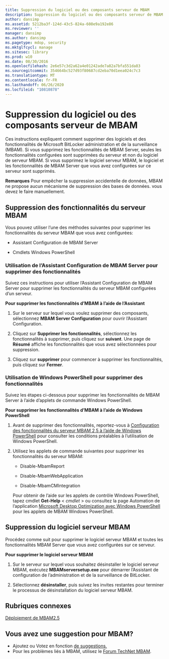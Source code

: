 ```yaml
---
title: Suppression du logiciel ou des composants serveur de MBAM
description: Suppression du logiciel ou des composants serveur de MBAM
author: dansimp
ms.assetid: 5212ba3f-124d-43c5-824a-608e9a192e86
ms.reviewer: ''
manager: dansimp
ms.author: dansimp
ms.pagetype: mdop, security
ms.mktglfcycl: manage
ms.sitesec: library
ms.prod: w10
ms.date: 08/30/2016
ms.openlocfilehash: 2e6e57c3d2a62a4e01242ade7a82a7bfa551da83
ms.sourcegitcommit: 354664bc527d93f80687cd2eba70d1eea024c7c3
ms.translationtype: MT
ms.contentlocale: fr-FR
ms.lasthandoff: 06/26/2020
ms.locfileid: "10810878"
---
```

# Suppression du logiciel ou des composants serveur de MBAM


Ces instructions expliquent comment supprimer des logiciels et des fonctionnalités de Microsoft BitLocker administration et de la surveillance (MBAM). Si vous supprimez les fonctionnalités de MBAM Server, seules les fonctionnalités configurées sont supprimées du serveur et non du logiciel de serveur MBAM. Si vous supprimez le logiciel serveur MBAM, le logiciel et les fonctionnalités de MBAM Server que vous avez configurées sur ce serveur sont supprimés.

**Remarques**  Pour empêcher la suppression accidentelle de données, MBAM ne propose aucun mécanisme de suppression des bases de données. vous devez le faire manuellement.

 

## <a href="" id="bkmk-removeserverfeatures"></a>Suppression des fonctionnalités du serveur MBAM


Vous pouvez utiliser l’une des méthodes suivantes pour supprimer les fonctionnalités du serveur MBAM que vous avez configurées:

-   Assistant Configuration de MBAM Server

-   Cmdlets Windows PowerShell

### Utilisation de l’Assistant Configuration de MBAM Server pour supprimer des fonctionnalités

Suivez ces instructions pour utiliser l’Assistant Configuration de MBAM Server pour supprimer les fonctionnalités du serveur MBAM configurées d’un serveur.

**Pour supprimer les fonctionnalités d’MBAM à l’aide de l’Assistant**

1.  Sur le serveur sur lequel vous voulez supprimer des composants, sélectionnez **MBAM Server Configuration** pour ouvrir l’Assistant Configuration.

2.  Cliquez sur **Supprimer les fonctionnalités**, sélectionnez les fonctionnalités à supprimer, puis cliquez sur **suivant**. Une page de **Résumé** affiche les fonctionnalités que vous avez sélectionnées pour suppression.

3.  Cliquez sur **supprimer** pour commencer à supprimer les fonctionnalités, puis cliquez sur **Fermer**.

### Utilisation de Windows PowerShell pour supprimer des fonctionnalités

Suivez les étapes ci-dessous pour supprimer les fonctionnalités de MBAM Server à l’aide d’applets de commande Windows PowerShell.

**Pour supprimer les fonctionnalités d’MBAM à l’aide de Windows PowerShell**

1.  Avant de supprimer des fonctionnalités, reportez-vous à [Configuration des fonctionnalités du serveur MBAM 2,5 à l’aide de Windows PowerShell](configuring-mbam-25-server-features-by-using-windows-powershell.md) pour consulter les conditions préalables à l’utilisation de Windows PowerShell.

2.  Utilisez les applets de commande suivantes pour supprimer les fonctionnalités du serveur MBAM:

    -   Disable-MbamReport

    -   Disable-MbamWebApplication

    -   Disable-MbamCMIntegration

    Pour obtenir de l’aide sur les applets de contrôle Windows PowerShell, tapez cmdlet **Get-Help** &lt; *cmdlet* &gt; ou consultez la page Automation de l’application [Microsoft Desktop Optimization avec Windows PowerShell](https://go.microsoft.com/fwlink/?LinkId=393498) pour les applets de MBAM Windows PowerShell.

## Suppression du logiciel serveur MBAM


Procédez comme suit pour supprimer le logiciel serveur MBAM et toutes les fonctionnalités MBAM Server que vous avez configurées sur ce serveur.

**Pour supprimer le logiciel serveur MBAM**

1.  Sur le serveur sur lequel vous souhaitez désinstaller le logiciel serveur MBAM, exécutez **MBAMserversetup.exe** pour démarrer l’Assistant de configuration de l’administration et de la surveillance de BitLocker.

2.  Sélectionnez **désinstaller**, puis suivez les invites restantes pour terminer le processus de désinstallation du logiciel serveur MBAM.



## Rubriques connexes


[Déploiement de MBAM2.5](deploying-mbam-25.md)

 

 

## Vous avez une suggestion pour MBAM?
- Ajoutez ou Votez en fonction [de suggestions.](http://mbam.uservoice.com/forums/268571-microsoft-bitlocker-administration-and-monitoring) 
- Pour les problèmes liés à MBAM, utilisez le [Forum TechNet MBAM](https://social.technet.microsoft.com/Forums/home?forum=mdopmbam).



